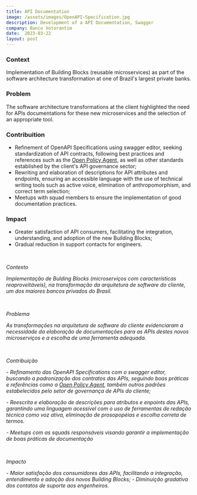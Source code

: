 ```yaml
---
title: API Documentation
image: /assets/images/OpenAPI-Specification.jpg
description: Development of a API Documentation, Swagger
company: Banco Votorantim
date:  2023-03-22
layout: post
---
```


### Context ###

Implementation of Building Blocks (reusable microservices) as part of the software architecture transformation at one of Brazil's largest private banks.

### Problem ###

The software architecture transformations at the client highlighted the need for APIs documentations for these new microservices and the selection of an appropriate tool.

### Contribuition ###

- Refinement of OpenAPI Specifications using swagger editor, seeking standardization of API contracts, following best practices and references such as the [Open Policy Agent](https://www.openpolicyagent.org/), as well as other standards established by the client's API governance sector;
- Rewriting and elaboration of descriptions for API attributes and endpoints, ensuring an accessible language with the use of technical writing tools such as active voice, elimination of anthropomorphism, and correct term selection;
- Meetups with squad members to ensure the implementation of good documentation practices.

### Impact ###

- Greater satisfaction of API consumers, facilitating the integration, understanding, and adoption of the new Building Blocks;
- Gradual reduction in support contacts for engineers.

<br />

*Contexto*

*Implementação de Bulding Blocks (microserviços com características reaproveitáveis), na transformação da arquitetura de software do cliente, um dos maiores bancos privados do Brasil.*

<br />

*Problema*

*As transformações na arquitetura de software do cliente evidenciaram a necessidade da elaboração de documentações para as APIs destes novos microserviços e a escolha de uma ferramenta adequada.*

<br />

*Contribuição*

*- Refinamento das OpenAPI Specifications com o swagger editor, buscando a padronização dos contratos das APIs, seguindo boas práticas e referências como a [Open Policy Agent](https://www.openpolicyagent.org/), também outros padrões estabelecidos pelo setor de governança de APIs do cliente;*

*- Reescrita e elaboração de descrições para atributos e enpoints das APIs, garantindo uma linguagem acessível com o uso de ferramentas de redação técnica como voz ativa, eliminação de prosopopéias e escolha correta de termos.*

*- Meetups com as squads responsáveis visando garantir a implementação de boas práticas de documentação*

<br />

*Impacto*

*- Maior satisfação dos consumidores das APIs, facilitando a integração, entendimento e adoção dos novos Building Blocks;*
*- Diminuição gradativa dos contatos de suporte aos engenheiros.*